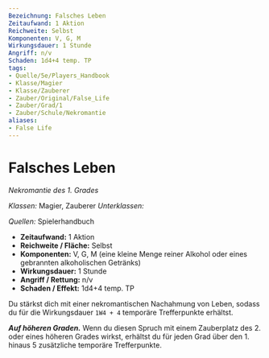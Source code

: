 ```yaml
---
Bezeichnung: Falsches Leben
Zeitaufwand: 1 Aktion
Reichweite: Selbst
Komponenten: V, G, M
Wirkungsdauer: 1 Stunde
Angriff: n/v
Schaden: 1d4+4 temp. TP
tags:
- Quelle/5e/Players_Handbook
- Klasse/Magier
- Klasse/Zauberer
- Zauber/Original/False_Life
- Zauber/Grad/1
- Zauber/Schule/Nekromantie
aliases:
- False Life
---
```

# Falsches Leben
_Nekromantie des 1. Grades_

_Klassen:_ Magier, Zauberer
_Unterklassen:_

_Quellen:_ Spielerhandbuch
 
- **Zeitaufwand:** 1 Aktion
- **Reichweite / Fläche:** Selbst
- **Komponenten:** V, G, M (eine kleine Menge reiner Alkohol oder eines gebrannten alkoholischen Getränks)
- **Wirkungsdauer:** 1 Stunde
- **Angriff / Rettung:** n/v
- **Schaden / Effekt:**  1d4+4 temp. TP

Du stärkst dich mit einer nekromantischen Nachahmung von Leben, sodass du für die Wirkungsdauer `1W4 + 4` temporäre Trefferpunkte erhältst.

**_Auf höheren Graden._** Wenn du diesen Spruch mit einem Zauberplatz des 2. oder eines höheren Grades wirkst, erhältst du für jeden Grad über den 1. hinaus 5 zusätzliche temporäre Trefferpunkte.